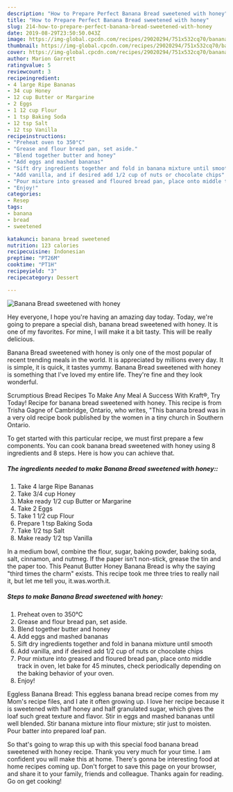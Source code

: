```yaml
---
description: "How to Prepare Perfect Banana Bread sweetened with honey"
title: "How to Prepare Perfect Banana Bread sweetened with honey"
slug: 214-how-to-prepare-perfect-banana-bread-sweetened-with-honey
date: 2019-08-29T23:50:50.043Z
image: https://img-global.cpcdn.com/recipes/29020294/751x532cq70/banana-bread-sweetened-with-honey-recipe-main-photo.jpg
thumbnail: https://img-global.cpcdn.com/recipes/29020294/751x532cq70/banana-bread-sweetened-with-honey-recipe-main-photo.jpg
cover: https://img-global.cpcdn.com/recipes/29020294/751x532cq70/banana-bread-sweetened-with-honey-recipe-main-photo.jpg
author: Marion Garrett
ratingvalue: 5
reviewcount: 3
recipeingredient:
- 4 large Ripe Bananas
- 34 cup Honey
- 12 cup Butter or Margarine
- 2 Eggs
- 1 12 cup Flour
- 1 tsp Baking Soda
- 12 tsp Salt
- 12 tsp Vanilla
recipeinstructions:
- "Preheat oven to 350°C"
- "Grease and flour bread pan, set aside."
- "Blend together butter and honey"
- "Add eggs and mashed bananas"
- "Sift dry ingredients together and fold in banana mixture until smooth"
- "Add vanilla, and if desired add 1/2 cup of nuts or chocolate chips"
- "Pour mixture into greased and floured bread pan, place onto middle track in oven, let bake for 45 minutes, check periodically depending on the baking behavior of your oven."
- "Enjoy!"
categories:
- Resep
tags:
- banana
- bread
- sweetened

katakunci: banana bread sweetened
nutrition: 123 calories
recipecuisine: Indonesian
preptime: "PT26M"
cooktime: "PT1H"
recipeyield: "3"
recipecategory: Dessert

---
```



![Banana Bread sweetened with honey](https://img-global.cpcdn.com/recipes/29020294/751x532cq70/banana-bread-sweetened-with-honey-recipe-main-photo.jpg)

Hey everyone, I hope you're having an amazing day today. Today, we're going to prepare a special dish, banana bread sweetened with honey. It is one of my favorites. For mine, I will make it a bit tasty. This will be really delicious.

Banana Bread sweetened with honey is only one of the most popular of recent trending meals in the world. It is appreciated by millions every day. It is simple, it is quick, it tastes yummy. Banana Bread sweetened with honey is something that I've loved my entire life. They're fine and they look wonderful.

Scrumptious Bread Recipes To Make Any Meal A Success With Kraft®, Try Today! Recipe for banana bread sweetened with honey. This recipe is from Trisha Gagne of Cambridge, Ontario, who writes, &#34;This banana bread was in a very old recipe book published by the women in a tiny church in Southern Ontario.


To get started with this particular recipe, we must first prepare a few components. You can cook banana bread sweetened with honey using 8 ingredients and 8 steps. Here is how you can achieve that.

##### The ingredients needed to make Banana Bread sweetened with honey::

1. Take 4 large Ripe Bananas
1. Take 3/4 cup Honey
1. Make ready 1/2 cup Butter or Margarine
1. Take 2 Eggs
1. Take 1 1/2 cup Flour
1. Prepare 1 tsp Baking Soda
1. Take 1/2 tsp Salt
1. Make ready 1/2 tsp Vanilla


In a medium bowl, combine the flour, sugar, baking powder, baking soda, salt, cinnamon, and nutmeg. If the paper isn&#39;t non-stick, grease the tin and the paper too. This Peanut Butter Honey Banana Bread is why the saying &#34;third times the charm&#34; exists. This recipe took me three tries to really nail it, but let me tell you, it.was.worth.it. 

##### Steps to make Banana Bread sweetened with honey:

1. Preheat oven to 350°C
1. Grease and flour bread pan, set aside.
1. Blend together butter and honey
1. Add eggs and mashed bananas
1. Sift dry ingredients together and fold in banana mixture until smooth
1. Add vanilla, and if desired add 1/2 cup of nuts or chocolate chips
1. Pour mixture into greased and floured bread pan, place onto middle track in oven, let bake for 45 minutes, check periodically depending on the baking behavior of your oven.
1. Enjoy!


Eggless Banana Bread: This eggless banana bread recipe comes from my Mom&#39;s recipe files, and I ate it often growing up. I love her recipe because it is sweetened with half honey and half granulated sugar, which gives the loaf such great texture and flavor. Stir in eggs and mashed bananas until well blended. Stir banana mixture into flour mixture; stir just to moisten. Pour batter into prepared loaf pan. 

So that's going to wrap this up with this special food banana bread sweetened with honey recipe. Thank you very much for your time. I am confident you will make this at home. There's gonna be interesting food at home recipes coming up. Don't forget to save this page on your browser, and share it to your family, friends and colleague. Thanks again for reading. Go on get cooking!
